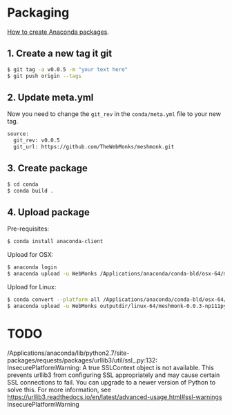 # Packaging

[How to create Anaconda packages](https://conda.io/docs/build_tutorials/pkgs2.html).

## 1. Create a new tag it git

```bash
$ git tag -a v0.0.5 -m "your text here"
$ git push origin --tags
```

## 2. Update meta.yml

Now you need to change the `git_rev` in the `conda/meta.yml` file to your new tag.

```bash
source:
  git_rev: v0.0.5
  git_url: https://github.com/TheWebMonks/meshmonk.git
```

## 3. Create package

```bash
$ cd conda
$ conda build .
```

## 4. Upload package

Pre-requisites:

```bash
$ conda install anaconda-client
```

Upload for OSX:
```bash
$ anaconda login
$ anaconda upload -u WebMonks /Applications/anaconda/conda-bld/osx-64/meshmonk-0.0.3-np111py27_0.tar.bz2
```

Upload for Linux:
```bash
$ conda convert --platform all /Applications/anaconda/conda-bld/osx-64/meshmonk-0.0.3-np111py27_0.tar.bz2 -o outputdir/
$ anaconda upload -u WebMonks outputdir/linux-64/meshmonk-0.0.3-np111py27_0.tar.bz2 
```

# TODO

/Applications/anaconda/lib/python2.7/site-packages/requests/packages/urllib3/util/ssl_.py:132: InsecurePlatformWarning: 
A true SSLContext object is not available. This prevents urllib3 from configuring SSL appropriately and may cause 
certain SSL connections to fail. You can upgrade to a newer version of Python to solve this. For more information, 
see https://urllib3.readthedocs.io/en/latest/advanced-usage.html#ssl-warnings
  InsecurePlatformWarning
